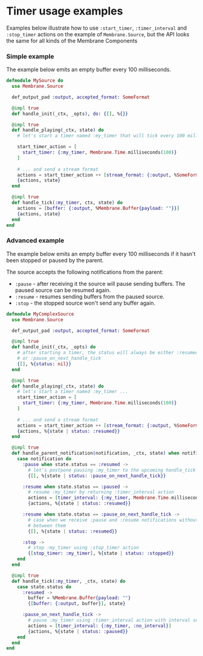 # Timer usage examples
Examples below illustrate how to use `:start_timer`, `:timer_interval` and `:stop_timer` actions on the example of `Membrane.Source`, but the API looks the same for all kinds of the Membrane Components

### Simple example
The example below emits an empty buffer every 100 milliseconds.

```elixir
defmodule MySource do
  use Membrane.Source

  def_output_pad :output, accepted_format: SomeFormat

  @impl true
  def handle_init(_ctx, _opts), do: {[], %{}}

  @impl true
  def handle_playing(_ctx, state) do
    # let's start a timer named :my_timer that will tick every 100 milliseconds ...

    start_timer_action = [
      start_timer: {:my_timer, Membrane.Time.milliseconds(100)}
    ]
    
    # ... and send a stream format
    actions = start_timer_action ++ [stream_format: {:output, %SomeFormat{}}]
    {actions, state}
  end

  @impl true
  def handle_tick(:my_timer, ctx, state) do
    actions = [buffer: {:output, %Membrane.Buffer{payload: ""}}]
    {actions, state}
  end
end
```

### Advanced example
The example below emits an empty buffer every 100 milliseconds if it hasn't been stopped or paused by the parent.

The source accepts the following notifications from the parent: 
 - `:pause` - after receiving it the source will pause sending buffers. The paused source can be resumed again.
 - `:resume` - resumes sending buffers from the paused source.
 - `:stop` - the stopped source won't send any buffer again.

```elixir
defmodule MyComplexSource
  use Membrane.Source

  def_output_pad :output, accepted_format: SomeFormat

  @impl true
  def handle_init(_ctx, _opts) do 
    # after starting a timer, the status will always be either :resumed, :paused 
    # or :pause_on_next_handle_tick
    {[], %{status: nil}}
  end

  @impl true 
  def handle_playing(_ctx, state) do
    # let's start a timer named :my_timer ...
    start_timer_action = [
      start_timer: {:my_timer, Membrane.Time.milliseconds(100)}
    ]
    
    # ... and send a stream format
    actions = start_timer_action ++ [stream_format: {:output, %SomeFormat{}}]
    {actions, %{state | status: :resumed}}
  end

  @impl true
  def handle_parent_notification(notification, _ctx, state) when notification in [:pause, :resume, :stop] do
    case notification do
      :pause when state.status == :resumed -> 
        # let's postpone pausing :my_timer to the upcoming handle_tick
        {[], %{state | status: :pause_on_next_handle_tick}}

      :resume when state.status == :paused -> 
        # resume :my_timer by returning :timer_interval action
        actions = [timer_interval: {:my_timer, Membrane.Time.milliseconds(100)}]
        {actions, %{state | status: :resumed}}

      :resume when state.status == :pause_on_next_handle_tick -> 
        # case when we receive :pause and :resume notifications without a tick 
        # between them
        {[], %{state | status: :resumed}}

      :stop -> 
        # stop :my_timer using :stop_timer action
        {[stop_timer: :my_timer], %{state | status: :stopped}}
    end
  end

  @impl true
  def handle_tick(:my_timer, _ctx, state) do
    case state.status do
      :resumed -> 
        buffer = %Membrane.Buffer{payload: ""}
        {[buffer: {:output, buffer}], state}

      :pause_on_next_handle_tick -> 
        # pause :my_timer using :timer_interval action with interval set to :no_interval
        actions = [timer_interval: {:my_timer, :no_interval}]
        {actions, %{state | status: :paused}}
    end
  end
end
```
